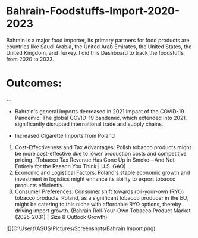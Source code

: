 # Bahrain-Foodstuffs-Import-2020-2023

Bahrain is a major food importer, its primary partners for food products are countries like Saudi Arabia, the United Arab Emirates, the United States, the United Kingdom, and Turkey. I did this Dashboard to track the foodstuffs from 2020 to 2023.

# Outcomes:
--

- Bahrain's general imports decreased in 2021
Impact of the COVID-19 Pandemic: The global COVID-19 pandemic, which extended into 2021, significantly disrupted international trade and supply chains.

- Increased Cigarette Imports from Poland
1.	Cost-Effectiveness and Tax Advantages: Polish tobacco products might be more cost-effective due to lower production costs and competitive pricing. (Tobacco Tax Revenue Has Gone Up in Smoke—And Not Entirely for the Reason You Think | U.S. GAO)
2.	Economic and Logistical Factors: Poland's stable economic growth and investment in logistics might enhance its ability to export tobacco products efficiently.
3.	Consumer Preferences: Consumer shift towards roll-your-own (RYO) tobacco products. Poland, as a significant tobacco producer in the EU, might be catering to this niche with affordable RYO options, thereby driving import growth. (Bahrain Roll-Your-Own Tobacco Product Market (2025-2031) | Size & Outlook Growth)

![](C:\Users\ASUS\Pictures\Screenshots\Bahrain Import.png)
